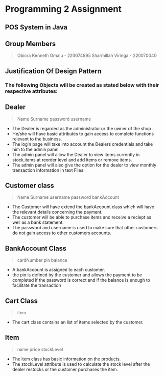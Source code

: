 # Programming 2 Assignment
## POS System in Java
## Group Members
> Obiora Kenneth Omalu - 220074895
> Sharmillah Viringa - 220070040 

## Justification Of Design Pattern
### The following Objects will be created as stated below with their respective attributes:
## Dealer
> Name
> Surname
> password
> username 


- The Dealer is regarded as the administrator or the owner of the shop .
- He/she will have basic attributes to gain access to complete functions relevant to the business.
- The login page will take into account the Dealers credentials and take him to the admin panel
- The admin panel will allow the Dealer to view items currently in stock,items at reorder level and add items or remove items.
- The admin panel will also give the option for the dealer to view monthly transaction information in text Files.

## Customer class
> Name
>Surname
>username
>password
> bankAccount

- The Customer will have extend the bankAccount class which will have the relevant details concerning the payment.
- The customer will be able to purchase items and receive a reciept as well as a bank statement.
- The password and username is used to make sure that other customers do not gain access to other customers accounts.

## BankAccount Class
> cardNumber
>pin
> balance

- A bankAccount is assigned to each customer.
- the pin is defined by the customer and allows the payment to be completed if the password is correct and if the balance is enough to facilitate the transaction



## Cart Class
> item

- The cart class contains an list of items selected by the customer.

## Item
> name
> price
> stockLevel

- The item class has basic information on the products.
- The stockLevel attribute is used to calculate the stock level after the dealer restocks or the customer purchases the item.
